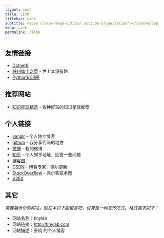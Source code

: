 ```yaml
---
layout: post
title: Link
titlebar: Link
subtitle: <span class="mega-octicon octicon-organization"></span>&nbsp;&nbsp; Resource link
menu: Link
permalink: /link
---
```


## 友情链接

<!-- - [吴章金falcon@TinyLab](http://tinylab.org) -->
- [Dotnet9](https://dotnet9.com)
- [峡州仙士之页](https://cjh0613.github.io/blog/index.html) - 世上本没有路
- [Python知识圈](https://www.pyzhishiquan.com)
<!-- - [Walterlv - WPF专家(微软MVP)](https://blog.walterlv.com)
- [云之幻 - UWP](https://blog.richasy.cn)   -->

## 推荐网站

- [知识星球精选](http://www.zsxq100.com/just-talk-about-make-money) - 各种好玩的知识星球推荐

## 个人链接

- [yanglr](https://geekplayers.com/) - 个人独立博客
- [github](https://github.com/yanglr) -  我分享代码的地方
- [微博](http://weibo.com/540071991) -  我的微博
- [知乎](https://www.zhihu.com/people/legege007) - 个人知乎地址，回答一些问题
- [博客园](https://www.cnblogs.com/enjoy233/)
- [CSDN](http://blog.csdn.net/yanglr2010)  - 博客专家，偶尔更新
- [StackOverflow](https://stackoverflow.com/users/6075331/bravo-yeung)  - 偶尔答技术题
- [V2EX](https://www.v2ex.com/member/legege007)

## 其它  

*需要展示你的网站，就在本页下面留言吧，也算是一种宣传方式。格式要求如下：*

- 网站名称：tinylab  
- 网站链接：<http://tinylab.com>
- 网站描述：泰晓 的个人博客

